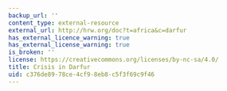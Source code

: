 ```yaml
---
backup_url: ''
content_type: external-resource
external_url: http://hrw.org/doc?t=africa&c=darfur
has_external_licence_warning: true
has_external_license_warning: true
is_broken: ''
license: https://creativecommons.org/licenses/by-nc-sa/4.0/
title: Crisis in Darfur
uid: c376de89-78ce-4cf9-8eb8-c5f3f69c9f46
---
```

